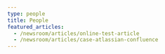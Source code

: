 ```yaml
---
type: people
title: People
featured_articles:
  - /newsroom/articles/online-test-article
  - /newsroom/articles/case-atlassian-confluence
---
```

